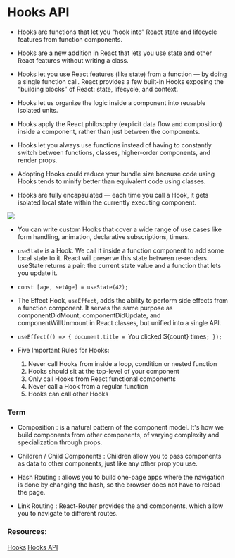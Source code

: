 # Hooks API

- Hooks are functions that let you “hook into” React state and lifecycle features from function components. 

- Hooks are a new addition in React that lets you use state and other React features without writing a class. 

- Hooks let you use React features (like state) from a function — by doing a single function call. React provides a few built-in Hooks exposing the “building blocks” of React: state, lifecycle, and context.

- Hooks let us organize the logic inside a component into reusable isolated units.
- Hooks apply the React philosophy (explicit data flow and composition) inside a component, rather than just between the components. 
- Hooks let you always use functions instead of having to constantly switch between functions, classes, higher-order components, and render props.
- Adopting Hooks could reduce your bundle size because code using Hooks tends to minify better than equivalent code using classes. 

- Hooks are fully encapsulated — each time you call a Hook, it gets isolated local state within the currently executing component.

![](https://miro.medium.com/max/684/1*R-oovJm4IQBLDjZy6DvbBg.png)

- You can write custom Hooks that cover a wide range of use cases like form handling, animation, declarative subscriptions, timers.

- `useState` is a Hook. We call it inside a function component to add some local state to it. React will preserve this state between re-renders. useState returns a pair: the current state value and a function that lets you update it.
-   `const [age, setAge] = useState(42);`

- The Effect Hook, `useEffect`, adds the ability to perform side effects from a function component. It serves the same purpose as componentDidMount, componentDidUpdate, and componentWillUnmount in React classes, but unified into a single API. 
-   `useEffect(() => { document.title = `You clicked ${count} times`; });`

- Five Important Rules for Hooks:
    1. Never call Hooks from inside a loop, condition or nested function
    2. Hooks should sit at the top-level of your component
    3. Only call Hooks from React functional components
    4. Never call a Hook from a regular function
    5. Hooks can call other Hooks

### Term

- Composition : is a natural pattern of the component model. It's how we build components from other components, of varying complexity and specialization through props. 

- Children / Child Components : Children allow you to pass components as data to other components, just like any other prop you use.

- Hash Routing : allows you to build one-page apps where the navigation is done by changing the hash, so the browser does not have to reload the page. 

- Link Routing : React-Router provides the <Link> and <NavLink> components, which allow you to navigate to different routes.

### Resources:

[Hooks](https://reactjs.org/docs/hooks-overview.html)
[Hooks API](https://reactjs.org/docs/hooks-reference.html)